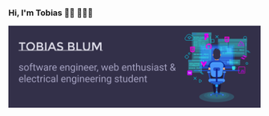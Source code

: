 ### Hi, I'm Tobias 👋🏼 🧑🏼‍💻

<img src="https://raw.githubusercontent.com/toblu96/toblu96/master/Header_Image_Dark.png" alt="header image that says Tobias Blum - software engineer, web enthusiast & electrical engineering student alongside a vector illustration of a developer with his favourites tools">


<!--
Here are some ideas to get you started:

- 🔭 I’m currently working on ...
- 🌱 I’m currently learning ...
- 👯 I’m looking to collaborate on ...
- 🤔 I’m looking for help with ...
- 💬 Ask me about ...
- 📫 How to reach me: ...
- 😄 Pronouns: ...
- ⚡ Fun fact: ...
-->
